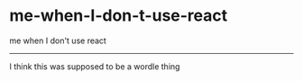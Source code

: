 # me-when-I-don-t-use-react
me when I don't use react

---

I think this was supposed to be a wordle thing

